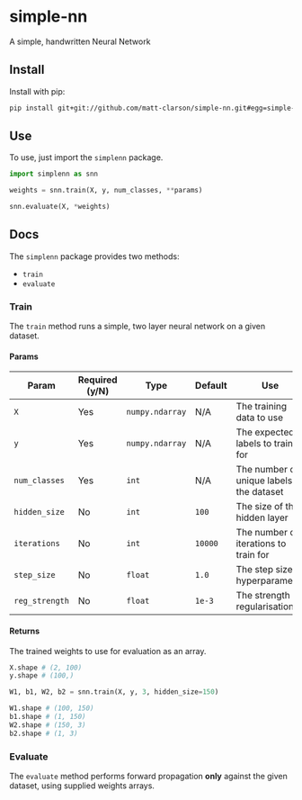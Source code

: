 # simple-nn
A simple, handwritten Neural Network

## Install
Install with pip:

```bash
pip install git+git://github.com/matt-clarson/simple-nn.git#egg=simple-nn
```

## Use
To use, just import the `simplenn` package.

```python
import simplenn as snn

weights = snn.train(X, y, num_classes, **params)

snn.evaluate(X, *weights)
```

## Docs
The `simplenn` package provides two methods:

 * `train`
 * `evaluate`

### Train
The `train` method runs a simple, two layer neural network on a given dataset.

#### Params
Param | Required (y/N) | Type | Default | Use
---|---|---|---|---
`X` | Yes | `numpy.ndarray` | N/A | The training data to use
`y` | Yes | `numpy.ndarray` | N/A | The expected labels to train for
`num_classes` | Yes | `int` | N/A | The number of unique labels in the dataset
`hidden_size` | No | `int` | `100` | The size of the hidden layer
`iterations` | No | `int` | `10000` | The number of iterations to train for
`step_size` | No | `float` | `1.0` | The step size hyperparameter
`reg_strength` | No | `float` | `1e-3` | The strength of regularisation

#### Returns
The trained weights to use for evaluation as an array.

```python
X.shape # (2, 100)
y.shape # (100,)

W1, b1, W2, b2 = snn.train(X, y, 3, hidden_size=150)

W1.shape # (100, 150)
b1.shape # (1, 150)
W2.shape # (150, 3)
b2.shape # (1, 3)
```

### Evaluate
The `evaluate` method performs forward propagation **only** against the given dataset, using supplied weights arrays.


